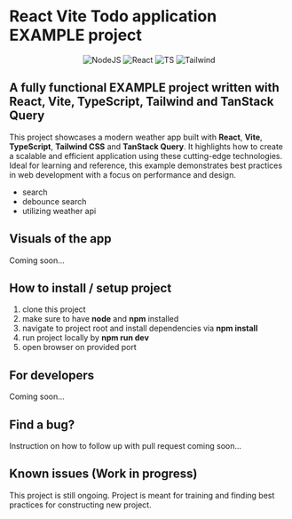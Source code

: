 # React Vite Todo application EXAMPLE project

<center>

![NodeJS](https://img.shields.io/badge/Node.js-43853D?style=for-the-badge&logo=node.js&logoColor=white)
![React](https://img.shields.io/badge/React-20232A?style=for-the-badge&logo=react&logoColor=61DAFB)
![TS](https://img.shields.io/badge/TypeScript-007ACC?style=for-the-badge&logo=typescript&logoColor=white)
![Tailwind](https://img.shields.io/badge/Tailwind_CSS-38B2AC?style=for-the-badge&logo=tailwind-css&logoColor=white)

</center>

## A fully functional EXAMPLE project written with React, Vite, TypeScript, Tailwind and TanStack Query

This project showcases a modern weather app built with **React**, **Vite**, **TypeScript**, **Tailwind CSS** and **TanStack Query**. It highlights how to create a scalable and efficient application using these cutting-edge technologies. Ideal for learning and reference, this example demonstrates best practices in web development with a focus on performance and design.

- search
- debounce search
- utilizing weather api

## Visuals of the app

Coming soon...

## How to install / setup project

1. clone this project
2. make sure to have **node** and **npm** installed
3. navigate to project root and install dependencies via **npm install**
4. run project locally by **npm run dev**
5. open browser on provided port

## For developers

Coming soon...

## Find a bug?

Instruction on how to follow up with pull request coming soon...

## Known issues (Work in progress)

This project is still ongoing. Project is meant for training and finding best practices for constructing new project.
